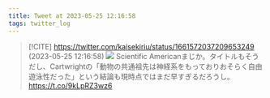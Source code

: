 ```yaml
---
title: Tweet at 2023-05-25 12:16:58
tags: twitter_log
---
```


> [!CITE] https://twitter.com/kaisekiriu/status/1661572037209653249 (2023-05-25 12:16:58)
> ![](https://twitter.com/kaisekiriu/status/1661572037209653249)
> Scientific Americanまじか。タイトルもそうだし、Cartwrightの「動物の共通祖先は神経系をもっておりおそらく自由遊泳性だった」という結論も現時点ではまだ早すぎるだろうし。
> https://t.co/9kLpRZ3wz6
